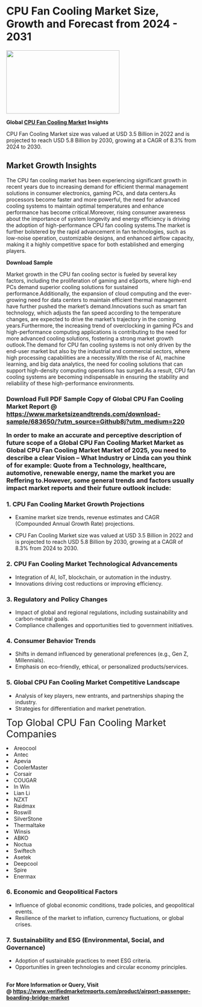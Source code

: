 <H1>CPU Fan Cooling Market Size, Growth and Forecast from 2024 - 2031</H1><img class="aligncenter size-medium wp-image-584254" src="https://thirdeyenews.in/wp-content/uploads/2024/09/Global-Market-Research-300x168.jpeg" alt="" width="300" height="168" /><p><strong>Global&nbsp;<a href="https://www.marketsizeandtrends.com/download-sample/683650/?utm_source=Github8j?utm_medium=220">CPU Fan Cooling Market</a> Insights</strong></p><p>CPU Fan Cooling Market size was valued at USD 3.5 Billion in 2022 and is projected to reach USD 5.8 Billion by 2030, growing at a CAGR of 8.3% from 2024 to 2030.</p><p><h2>Market Growth Insights</h2> <p>The CPU fan cooling market has been experiencing significant growth in recent years due to increasing demand for efficient thermal management solutions in consumer electronics, gaming PCs, and data centers.As processors become faster and more powerful, the need for advanced cooling systems to maintain optimal temperatures and enhance performance has become critical.Moreover, rising consumer awareness about the importance of system longevity and energy efficiency is driving the adoption of high-performance CPU fan cooling systems.The market is further bolstered by the rapid advancement in fan technologies, such as low-noise operation, customizable designs, and enhanced airflow capacity, making it a highly competitive space for both established and emerging players.</p> <p><strong>Download Sample</strong></p> <p>Market growth in the CPU fan cooling sector is fueled by several key factors, including the proliferation of gaming and eSports, where high-end PCs demand superior cooling solutions for sustained performance.Additionally, the expansion of cloud computing and the ever-growing need for data centers to maintain efficient thermal management have further pushed the market’s demand.Innovations such as smart fan technology, which adjusts the fan speed according to the temperature changes, are expected to drive the market’s trajectory in the coming years.Furthermore, the increasing trend of overclocking in gaming PCs and high-performance computing applications is contributing to the need for more advanced cooling solutions, fostering a strong market growth outlook.The demand for CPU fan cooling systems is not only driven by the end-user market but also by the industrial and commercial sectors, where high processing capabilities are a necessity.With the rise of AI, machine learning, and big data analytics, the need for cooling solutions that can support high-density computing operations has surged.As a result, CPU fan cooling systems are becoming indispensable in ensuring the stability and reliability of these high-performance environments.<h3></p><p><span class=""><strong>Download Full PDF Sample Copy of Global CPU Fan Cooling Market Report</strong> @ <a href="https://www.marketsizeandtrends.com/download-sample/683650/?utm_source=Github8j?utm_medium=220" target="_blank">https://www.marketsizeandtrends.com/download-sample/683650/?utm_source=Github8j?utm_medium=220</a></span></p><p>In order to make an accurate and perceptive description of future scope of a Global&nbsp;CPU Fan Cooling Market Market as Global&nbsp;CPU Fan Cooling Market Market of 2025, you need to describe a clear Vision &ndash; What Industry or Linda can you think of for example: Quote from a Technology, healthcare, automotive, renewable energy, name the market you are Reffering to.However, some general trends and factors usually impact market reports and their future outlook include:</p><h3>1.&nbsp;<strong>CPU Fan Cooling Market Growth Projections</strong></h3><ul><li>Examine market size trends, revenue estimates and CAGR (Compounded Annual Growth Rate) projections.</li><li><p>CPU Fan Cooling Market size was valued at USD 3.5 Billion in 2022 and is projected to reach USD 5.8 Billion by 2030, growing at a CAGR of 8.3% from 2024 to 2030.</p></li></ul><h3>2.&nbsp;<strong>CPU Fan Cooling Market Technological Advancements</strong></h3><ul><li>Integration of AI, IoT, blockchain, or automation in the industry.</li><li>Innovations driving cost reductions or improving efficiency.</li></ul><h3>3.&nbsp;<strong>Regulatory and Policy Changes</strong></h3><ul><li>Impact of global and regional regulations, including sustainability and carbon-neutral goals.</li><li>Compliance challenges and opportunities tied to government initiatives.</li></ul><h3>4.&nbsp;<strong>Consumer Behavior Trends</strong></h3><ul><li>Shifts in demand influenced by generational preferences (e.g., Gen Z, Millennials).</li><li>Emphasis on eco-friendly, ethical, or personalized products/services.</li></ul><h3>5.&nbsp;<strong>Global CPU Fan Cooling Market Competitive Landscape</strong></h3><ul><li>Analysis of key players, new entrants, and partnerships shaping the industry.</li><li>Strategies for differentiation and market penetration.</li></ul><p data-pm-slice="1 1 []"><span style="color: inherit; font-family: inherit; font-size: 25px;">Top Global CPU Fan Cooling Market Companies</span></p><div class="" data-test-id=""><p><li>Areocool</li><li> Antec</li><li> Apevia</li><li> CoolerMaster</li><li> Corsair</li><li> COUGAR</li><li> In Win</li><li> Lian Li</li><li> NZXT</li><li> Raidmax</li><li> Roswill</li><li> SilverStone</li><li> Thermaltake</li><li> Winsis</li><li> ABKO</li><li> Noctua</li><li> Swiftech</li><li> Asetek</li><li> Deepcool</li><li> Spire</li><li> Enermax</li></p></div><h3>6.&nbsp;<strong>Economic and Geopolitical Factors</strong></h3><ul><li>Influence of global economic conditions, trade policies, and geopolitical events.</li><li>Resilience of the market to inflation, currency fluctuations, or global crises.</li></ul><h3>7.&nbsp;<strong>Sustainability and ESG (Environmental, Social, and Governance)</strong></h3><ul><li>Adoption of sustainable practices to meet ESG criteria.</li><li>Opportunities in green technologies and circular economy principles.</li></ul><h2><strong style="font-size: 14px;">For More Information or Query, Visit @&nbsp;</strong><a style="background-color: #ffffff; font-size: 14px;" href="https://www.marketsizeandtrends.com/report/cpu-fan-cooling-market/" target="_blank">https://www.verifiedmarketreports.com/product/airport-passenger-boarding-bridge-market</a></h2>